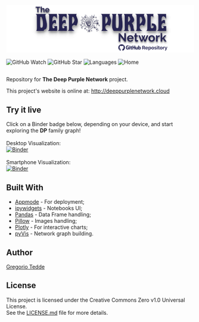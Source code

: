 ![The Deep Purple Network](https://raw.githubusercontent.com/greggtdd/DeepPurpleNetwork/master/app_images/dpnetwork_git_banner.png)

![GitHub Watch](https://img.shields.io/github/watchers/greggtdd/DeepPurpleNetwork?label=Watch&style=social)
![GitHub Star](https://img.shields.io/github/stars/greggtdd/DeepPurpleNetwork?style=social)
![Languages](https://img.shields.io/github/languages/count/greggtdd/DeepPurpleNetwork)
![Home](https://img.shields.io/website?up_message=online&url=https%3A%2F%2Fgreggtdd.github.io%2FDeepPurpleNetwork%2F)


##
Repository for **The Deep Purple Network** project.

This project's website is online at: http://deeppurplenetwork.cloud

## Try it live
Click on a Binder badge below, depending on your device, and start exploring the **DP** family graph!<br>
<br>
Desktop Visualization:<br>
[![Binder](https://mybinder.org/badge_logo.svg)](https://mybinder.org/v2/gh/greggtdd/DeepPurpleNetwork/master?urlpath=%2Fapps%2FDPNetworkDesktopApp.ipynb%3Fappmode_scroll%3D0)<br>
<br>
Smartphone Visualization:<br>
[![Binder](https://mybinder.org/badge_logo.svg)](https://mybinder.org/v2/gh/greggtdd/DeepPurpleNetwork/master?urlpath=%2Fapps%2FDPNetworkMobileApp.ipynb%3Fappmode_scroll%3D0)

## Built With

* [Appmode](https://github.com/oschuett/appmode) - For deployment;
* [ipywidgets](https://github.com/jupyter-widgets/ipywidgets) - Notebooks UI;
* [Pandas](https://pandas.pydata.org) - Data Frame handling;
* [Pillow](https://github.com/python-pillow/Pillow) - Images handling;
* [Plotly](https://plotly.com/python/) - For interactive charts;
* [pyVis](https://github.com/WestHealth/pyvis) - Network graph building.

## Author

[Gregorio Tedde](https://github.com/greggtdd)

## License

This project is licensed under the Creative Commons Zero v1.0 Universal License.<br>
See the [LICENSE.md](https://github.com/greggtdd/DeepPurpleNetwork/blob/master/LICENSE) file for more details.
